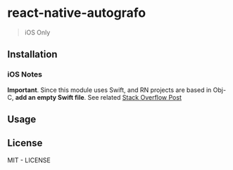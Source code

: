 # react-native-autografo

> iOS Only

## Installation

### iOS Notes

**Important**. Since this module uses Swift, and RN projects are based in Obj-C, **add an empty Swift file**. See related [Stack Overflow Post](https://stackoverflow.com/questions/50096025/it-gives-errors-when-using-swift-static-library-with-objective-c-project)

## Usage

## License

MIT - LICENSE
